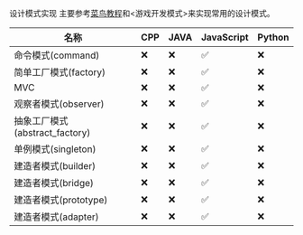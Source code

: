 设计模式实现
主要参考[菜鸟教程](https://www.runoob.com/design-pattern/design-pattern-tutorial.html)和<游戏开发模式>来实现常用的设计模式。

| 名称 | CPP | JAVA | JavaScript | Python |
|------|------|------|------|------|
| 命令模式(command) | ❌ | ❌  | ✅ | ❌ |
| 简单工厂模式(factory) | ❌ | ❌  | ✅ | ❌ |
| MVC | ❌ | ❌  | ✅ | ❌ |
| 观察者模式(observer) | ❌ | ❌  | ✅ | ❌ |
| 抽象工厂模式(abstract_factory) | ❌ | ❌  | ✅ | ❌ |
| 单例模式(singleton) | ❌ | ❌  | ✅ | ❌ |
| 建造者模式(builder) | ❌ | ❌  | ✅ | ❌ |
| 建造者模式(bridge) | ❌ | ❌  | ✅ | ❌ |
| 建造者模式(prototype) | ❌ | ❌  | ✅ | ❌ |
| 建造者模式(adapter) | ❌ | ❌  | ✅ | ❌ |
